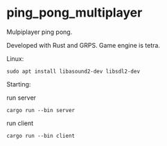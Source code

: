 # ping_pong_multiplayer

Mulpiplayer ping pong.

Developed with Rust and GRPS. 
Game engine is tetra.


Linux:

``` sudo apt install libasound2-dev libsdl2-dev ```

Starting:

run server 

``` cargo run --bin server ```

run client 

``` cargo run --bin client ```
